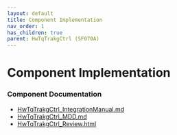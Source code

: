 ```yaml
---
layout: default
title: Component Implementation
nav_order: 1
has_children: true
parent: HwTqTrakgCtrl (SF070A)
---
```

# Component Implementation
### Component Documentation

- [HwTqTrakgCtrl_IntegrationManual.md](doc/HwTqTrakgCtrl_IntegrationManual.md)
- [HwTqTrakgCtrl_MDD.md](doc/HwTqTrakgCtrl_MDD.md)
- [HwTqTrakgCtrl_Review.html](doc/HwTqTrakgCtrl_Review.html)

